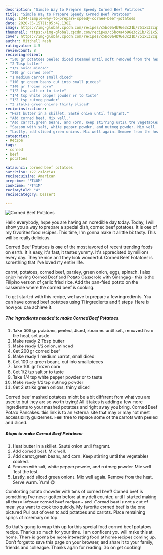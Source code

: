 ```yaml
---
description: "Simple Way to Prepare Speedy Corned Beef Potatoes"
title: "Simple Way to Prepare Speedy Corned Beef Potatoes"
slug: 1344-simple-way-to-prepare-speedy-corned-beef-potatoes
date: 2020-05-15T11:05:42.138Z
image: https://img-global.cpcdn.com/recipes/c5bc0a4b96e3c21b/751x532cq70/corned-beef-potatoes-recipe-main-photo.jpg
thumbnail: https://img-global.cpcdn.com/recipes/c5bc0a4b96e3c21b/751x532cq70/corned-beef-potatoes-recipe-main-photo.jpg
cover: https://img-global.cpcdn.com/recipes/c5bc0a4b96e3c21b/751x532cq70/corned-beef-potatoes-recipe-main-photo.jpg
author: Mitchell Nash
ratingvalue: 4.5
reviewcount: 8
recipeingredient:
- "500 gr potatoes peeled diced steamed until soft removed from the heat set aside"
- "2 Tbsp butter"
- "1/2 onion minced"
- "200 gr corned beef"
- "1 medium carrot small diced"
- "100 gr green beans cut into small pieces"
- "100 gr frozen corn"
- "1/2 tsp salt or to taste"
- "1/4 tsp white pepper powder or to taste"
- "1/2 tsp nutmeg powder"
- "2 stalks green onions thinly sliced"
recipeinstructions:
- "Heat butter in a skillet. Sauté onion until fragrant."
- "Add corned beef. Mix well."
- "Add carrot,green beans, and corn. Keep stirring until the vegetables cooked."
- "Season with salt, white pepper powder, and nutmeg powder. Mix well. Test the test."
- "Lastly, add sliced green onions. Mix well again. Remove from the heat. Serve warm. Yum! 😋"
categories:
- Recipe
tags:
- corned
- beef
- potatoes

katakunci: corned beef potatoes 
nutrition: 127 calories
recipecuisine: American
preptime: "PT40M"
cooktime: "PT41M"
recipeyield: "4"
recipecategory: Dessert

---
```



![Corned Beef Potatoes](https://img-global.cpcdn.com/recipes/c5bc0a4b96e3c21b/751x532cq70/corned-beef-potatoes-recipe-main-photo.jpg)

Hello everybody, hope you are having an incredible day today. Today, I will show you a way to prepare a special dish, corned beef potatoes. It is one of my favorites food recipes. This time, I'm gonna make it a little bit tasty. This will be really delicious.

Corned Beef Potatoes is one of the most favored of recent trending foods on earth. It is easy, it's fast, it tastes yummy. It's appreciated by millions every day. They're nice and they look wonderful. Corned Beef Potatoes is something that I've loved my entire life.

carrot, potatoes, corned beef, parsley, green onion, eggs, spinach. I also enjoy having Corned Beef and Potato Casserole with Sinangag - this is the Filipino version of garlic fried rice. Add the pan-fried potato on the casserole where the corned beef is cooking.


To get started with this recipe, we have to prepare a few ingredients. You can have corned beef potatoes using 11 ingredients and 5 steps. Here is how you can achieve it.

<!--inarticleads1-->

##### The ingredients needed to make Corned Beef Potatoes:

1. Take 500 gr potatoes, peeled, diced, steamed until soft, removed from the heat, set aside
1. Make ready 2 Tbsp butter
1. Make ready 1/2 onion, minced
1. Get 200 gr corned beef
1. Make ready 1 medium carrot, small diced
1. Get 100 gr green beans, cut into small pieces
1. Take 100 gr frozen corn
1. Get 1/2 tsp salt or to taste
1. Take 1/4 tsp white pepper powder or to taste
1. Make ready 1/2 tsp nutmeg powder
1. Get 2 stalks green onions, thinly sliced


Corned beef mashed potatoes might be a bit different from what you are used to but they are so worth trying! All it takes is adding a few more ingredients to your mashed potatoes and right away you bring. Corned Beef Potato Pancakes. this link is to an external site that may or may not meet accessibility guidelines. Feel free to replace some of the carrots with peeled and sliced. 

<!--inarticleads2-->

##### Steps to make Corned Beef Potatoes:

1. Heat butter in a skillet. Sauté onion until fragrant.
1. Add corned beef. Mix well.
1. Add carrot,green beans, and corn. Keep stirring until the vegetables cooked.
1. Season with salt, white pepper powder, and nutmeg powder. Mix well. Test the test.
1. Lastly, add sliced green onions. Mix well again. Remove from the heat. Serve warm. Yum! 😋


Comforting potato chowder with tons of corned beef! Corned beef is something I&#39;ve never gotten before at my deli counter, until I started making all these leftover corned beef recipes - and. Corned beef is not a cut of meat you want to cook too quickly. My favorite corned beef is the one pictured Pull out of oven to add potatoes and carrots. Place remaining sprigs of rosemary on top. 

So that's going to wrap this up for this special food corned beef potatoes recipe. Thanks so much for your time. I am confident you will make this at home. There is gonna be more interesting food at home recipes coming up. Don't forget to save this page on your browser, and share it to your family, friends and colleague. Thanks again for reading. Go on get cooking!
